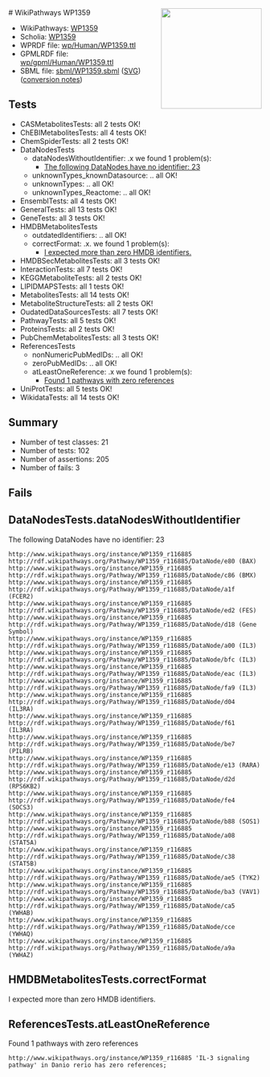 <img style="float: right; width: 200px" src="../logo.png" />
# WikiPathways WP1359

* WikiPathways: [WP1359](https://identifiers.org/wikipathways:WP1359)
* Scholia: [WP1359](https://scholia.toolforge.org/wikipathways/WP1359)
* WPRDF file: [wp/Human/WP1359.ttl](../wp/Human/WP1359.ttl)
* GPMLRDF file: [wp/gpml/Human/WP1359.ttl](../wp/gpml/Human/WP1359.ttl)
* SBML file: [sbml/WP1359.sbml](../sbml/WP1359.sbml) ([SVG](../sbml/WP1359.svg)) ([conversion notes](../sbml/WP1359.txt))

## Tests
* CASMetabolitesTests: all 2 tests OK!
* ChEBIMetabolitesTests: all 4 tests OK!
* ChemSpiderTests: all 2 tests OK!
* DataNodesTests
    * dataNodesWithoutIdentifier: .x we found 1 problem(s):
        * [The following DataNodes have no identifier: 23](#8792c4b2)
    * unknownTypes_knownDatasource: .. all OK!
    * unknownTypes: .. all OK!
    * unknownTypes_Reactome: .. all OK!
* EnsemblTests: all 4 tests OK!
* GeneralTests: all 13 tests OK!
* GeneTests: all 3 tests OK!
* HMDBMetabolitesTests
    * outdatedIdentifiers: .. all OK!
    * correctFormat: .x. we found 1 problem(s):
        * [I expected more than zero HMDB identifiers.](#ad154c1e)
* HMDBSecMetabolitesTests: all 3 tests OK!
* InteractionTests: all 7 tests OK!
* KEGGMetaboliteTests: all 2 tests OK!
* LIPIDMAPSTests: all 1 tests OK!
* MetabolitesTests: all 14 tests OK!
* MetaboliteStructureTests: all 2 tests OK!
* OudatedDataSourcesTests: all 7 tests OK!
* PathwayTests: all 5 tests OK!
* ProteinsTests: all 2 tests OK!
* PubChemMetabolitesTests: all 3 tests OK!
* ReferencesTests
    * nonNumericPubMedIDs: .. all OK!
    * zeroPubMedIDs: .. all OK!
    * atLeastOneReference: .x we found 1 problem(s):
        * [Found 1 pathways with zero references](#35eb778e)
* UniProtTests: all 5 tests OK!
* WikidataTests: all 14 tests OK!


## Summary

* Number of test classes: 21
* Number of tests: 102
* Number of assertions: 205
* Number of fails: 3

## Fails

<a name="8792c4b2" />

## DataNodesTests.dataNodesWithoutIdentifier

The following DataNodes have no identifier: 23
```
http://www.wikipathways.org/instance/WP1359_r116885 http://rdf.wikipathways.org/Pathway/WP1359_r116885/DataNode/e80 (BAX)
http://www.wikipathways.org/instance/WP1359_r116885 http://rdf.wikipathways.org/Pathway/WP1359_r116885/DataNode/c86 (BMX)
http://www.wikipathways.org/instance/WP1359_r116885 http://rdf.wikipathways.org/Pathway/WP1359_r116885/DataNode/a1f (FCER2)
http://www.wikipathways.org/instance/WP1359_r116885 http://rdf.wikipathways.org/Pathway/WP1359_r116885/DataNode/ed2 (FES)
http://www.wikipathways.org/instance/WP1359_r116885 http://rdf.wikipathways.org/Pathway/WP1359_r116885/DataNode/d18 (Gene Symbol)
http://www.wikipathways.org/instance/WP1359_r116885 http://rdf.wikipathways.org/Pathway/WP1359_r116885/DataNode/a00 (IL3)
http://www.wikipathways.org/instance/WP1359_r116885 http://rdf.wikipathways.org/Pathway/WP1359_r116885/DataNode/bfc (IL3)
http://www.wikipathways.org/instance/WP1359_r116885 http://rdf.wikipathways.org/Pathway/WP1359_r116885/DataNode/eac (IL3)
http://www.wikipathways.org/instance/WP1359_r116885 http://rdf.wikipathways.org/Pathway/WP1359_r116885/DataNode/fa9 (IL3)
http://www.wikipathways.org/instance/WP1359_r116885 http://rdf.wikipathways.org/Pathway/WP1359_r116885/DataNode/d04 (IL3RA)
http://www.wikipathways.org/instance/WP1359_r116885 http://rdf.wikipathways.org/Pathway/WP1359_r116885/DataNode/f61 (IL3RA)
http://www.wikipathways.org/instance/WP1359_r116885 http://rdf.wikipathways.org/Pathway/WP1359_r116885/DataNode/be7 (PILRB)
http://www.wikipathways.org/instance/WP1359_r116885 http://rdf.wikipathways.org/Pathway/WP1359_r116885/DataNode/e13 (RARA)
http://www.wikipathways.org/instance/WP1359_r116885 http://rdf.wikipathways.org/Pathway/WP1359_r116885/DataNode/d2d (RPS6KB2)
http://www.wikipathways.org/instance/WP1359_r116885 http://rdf.wikipathways.org/Pathway/WP1359_r116885/DataNode/fe4 (SOCS3)
http://www.wikipathways.org/instance/WP1359_r116885 http://rdf.wikipathways.org/Pathway/WP1359_r116885/DataNode/b88 (SOS1)
http://www.wikipathways.org/instance/WP1359_r116885 http://rdf.wikipathways.org/Pathway/WP1359_r116885/DataNode/a08 (STAT5A)
http://www.wikipathways.org/instance/WP1359_r116885 http://rdf.wikipathways.org/Pathway/WP1359_r116885/DataNode/c38 (STAT5B)
http://www.wikipathways.org/instance/WP1359_r116885 http://rdf.wikipathways.org/Pathway/WP1359_r116885/DataNode/ae5 (TYK2)
http://www.wikipathways.org/instance/WP1359_r116885 http://rdf.wikipathways.org/Pathway/WP1359_r116885/DataNode/ba3 (VAV1)
http://www.wikipathways.org/instance/WP1359_r116885 http://rdf.wikipathways.org/Pathway/WP1359_r116885/DataNode/ca5 (YWHAB)
http://www.wikipathways.org/instance/WP1359_r116885 http://rdf.wikipathways.org/Pathway/WP1359_r116885/DataNode/cce (YWHAQ)
http://www.wikipathways.org/instance/WP1359_r116885 http://rdf.wikipathways.org/Pathway/WP1359_r116885/DataNode/a9a (YWHAZ)
```

<a name="ad154c1e" />

## HMDBMetabolitesTests.correctFormat

I expected more than zero HMDB identifiers.
<a name="35eb778e" />

## ReferencesTests.atLeastOneReference

Found 1 pathways with zero references
```
http://www.wikipathways.org/instance/WP1359_r116885 'IL-3 signaling pathway' in Danio rerio has zero references; 
```

